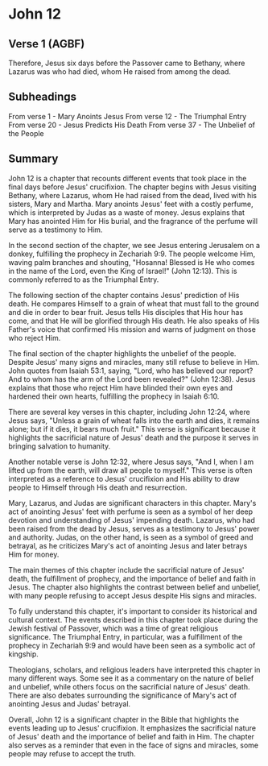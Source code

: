 # John 12

## Verse 1 (AGBF)

Therefore, Jesus six days before the Passover came to Bethany, where Lazarus was who had died, whom He raised from among the dead.

## Subheadings

From verse 1 - Mary Anoints Jesus
From verse 12 - The Triumphal Entry
From verse 20 - Jesus Predicts His Death
From verse 37 - The Unbelief of the People

## Summary

John 12 is a chapter that recounts different events that took place in the final days before Jesus' crucifixion. The chapter begins with Jesus visiting Bethany, where Lazarus, whom He had raised from the dead, lived with his sisters, Mary and Martha. Mary anoints Jesus' feet with a costly perfume, which is interpreted by Judas as a waste of money. Jesus explains that Mary has anointed Him for His burial, and the fragrance of the perfume will serve as a testimony to Him.

In the second section of the chapter, we see Jesus entering Jerusalem on a donkey, fulfilling the prophecy in Zechariah 9:9. The people welcome Him, waving palm branches and shouting, "Hosanna! Blessed is He who comes in the name of the Lord, even the King of Israel!" (John 12:13). This is commonly referred to as the Triumphal Entry.

The following section of the chapter contains Jesus' prediction of His death. He compares Himself to a grain of wheat that must fall to the ground and die in order to bear fruit. Jesus tells His disciples that His hour has come, and that He will be glorified through His death. He also speaks of His Father's voice that confirmed His mission and warns of judgment on those who reject Him.

The final section of the chapter highlights the unbelief of the people. Despite Jesus' many signs and miracles, many still refuse to believe in Him. John quotes from Isaiah 53:1, saying, "Lord, who has believed our report? And to whom has the arm of the Lord been revealed?" (John 12:38). Jesus explains that those who reject Him have blinded their own eyes and hardened their own hearts, fulfilling the prophecy in Isaiah 6:10.

There are several key verses in this chapter, including John 12:24, where Jesus says, "Unless a grain of wheat falls into the earth and dies, it remains alone; but if it dies, it bears much fruit." This verse is significant because it highlights the sacrificial nature of Jesus' death and the purpose it serves in bringing salvation to humanity.

Another notable verse is John 12:32, where Jesus says, "And I, when I am lifted up from the earth, will draw all people to myself." This verse is often interpreted as a reference to Jesus' crucifixion and His ability to draw people to Himself through His death and resurrection.

Mary, Lazarus, and Judas are significant characters in this chapter. Mary's act of anointing Jesus' feet with perfume is seen as a symbol of her deep devotion and understanding of Jesus' impending death. Lazarus, who had been raised from the dead by Jesus, serves as a testimony to Jesus' power and authority. Judas, on the other hand, is seen as a symbol of greed and betrayal, as he criticizes Mary's act of anointing Jesus and later betrays Him for money.

The main themes of this chapter include the sacrificial nature of Jesus' death, the fulfillment of prophecy, and the importance of belief and faith in Jesus. The chapter also highlights the contrast between belief and unbelief, with many people refusing to accept Jesus despite His signs and miracles.

To fully understand this chapter, it's important to consider its historical and cultural context. The events described in this chapter took place during the Jewish festival of Passover, which was a time of great religious significance. The Triumphal Entry, in particular, was a fulfillment of the prophecy in Zechariah 9:9 and would have been seen as a symbolic act of kingship.

Theologians, scholars, and religious leaders have interpreted this chapter in many different ways. Some see it as a commentary on the nature of belief and unbelief, while others focus on the sacrificial nature of Jesus' death. There are also debates surrounding the significance of Mary's act of anointing Jesus and Judas' betrayal.

Overall, John 12 is a significant chapter in the Bible that highlights the events leading up to Jesus' crucifixion. It emphasizes the sacrificial nature of Jesus' death and the importance of belief and faith in Him. The chapter also serves as a reminder that even in the face of signs and miracles, some people may refuse to accept the truth.